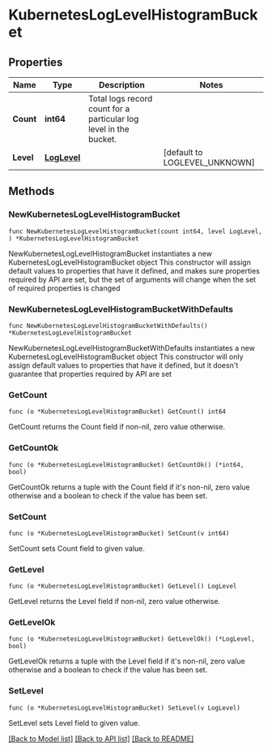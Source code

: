 # KubernetesLogLevelHistogramBucket

## Properties

Name | Type | Description | Notes
------------ | ------------- | ------------- | -------------
**Count** | **int64** | Total logs record count for a particular log level in the bucket. | 
**Level** | [**LogLevel**](LogLevel.md) |  | [default to LOGLEVEL_UNKNOWN]

## Methods

### NewKubernetesLogLevelHistogramBucket

`func NewKubernetesLogLevelHistogramBucket(count int64, level LogLevel, ) *KubernetesLogLevelHistogramBucket`

NewKubernetesLogLevelHistogramBucket instantiates a new KubernetesLogLevelHistogramBucket object
This constructor will assign default values to properties that have it defined,
and makes sure properties required by API are set, but the set of arguments
will change when the set of required properties is changed

### NewKubernetesLogLevelHistogramBucketWithDefaults

`func NewKubernetesLogLevelHistogramBucketWithDefaults() *KubernetesLogLevelHistogramBucket`

NewKubernetesLogLevelHistogramBucketWithDefaults instantiates a new KubernetesLogLevelHistogramBucket object
This constructor will only assign default values to properties that have it defined,
but it doesn't guarantee that properties required by API are set

### GetCount

`func (o *KubernetesLogLevelHistogramBucket) GetCount() int64`

GetCount returns the Count field if non-nil, zero value otherwise.

### GetCountOk

`func (o *KubernetesLogLevelHistogramBucket) GetCountOk() (*int64, bool)`

GetCountOk returns a tuple with the Count field if it's non-nil, zero value otherwise
and a boolean to check if the value has been set.

### SetCount

`func (o *KubernetesLogLevelHistogramBucket) SetCount(v int64)`

SetCount sets Count field to given value.


### GetLevel

`func (o *KubernetesLogLevelHistogramBucket) GetLevel() LogLevel`

GetLevel returns the Level field if non-nil, zero value otherwise.

### GetLevelOk

`func (o *KubernetesLogLevelHistogramBucket) GetLevelOk() (*LogLevel, bool)`

GetLevelOk returns a tuple with the Level field if it's non-nil, zero value otherwise
and a boolean to check if the value has been set.

### SetLevel

`func (o *KubernetesLogLevelHistogramBucket) SetLevel(v LogLevel)`

SetLevel sets Level field to given value.



[[Back to Model list]](../README.md#documentation-for-models) [[Back to API list]](../README.md#documentation-for-api-endpoints) [[Back to README]](../README.md)


